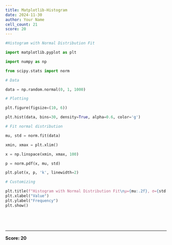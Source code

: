 ```yaml
---
title: Matplotlib-Histogram
date: 2024-11-30
author: Your Name
cell_count: 21
score: 20
---
```


```python
#Histogram with Normal Distribution Fit
```


```python
import matplotlib.pyplot as plt
```


```python
import numpy as np
```


```python
from scipy.stats import norm
```


```python
# Data
```


```python
data = np.random.normal(0, 1, 1000)
```


```python
# Plotting
```


```python
plt.figure(figsize=(10, 6))
```


```python
plt.hist(data, bins=30, density=True, alpha=0.6, color='g')
```


```python
# Fit normal distribution
```


```python
mu, std = norm.fit(data)
```


```python
xmin, xmax = plt.xlim()
```


```python
x = np.linspace(xmin, xmax, 100)
```


```python
p = norm.pdf(x, mu, std)
```


```python
plt.plot(x, p, 'k', linewidth=2)
```


```python
# Customizing
```


```python
plt.title(f"Histogram with Normal Distribution Fit\nμ={mu:.2f}, σ={std:.2f}")
plt.xlabel("Value")
plt.ylabel("Frequency")
plt.show()
```


```python

```


```python

```


```python

```


```python

```


---
**Score: 20**
